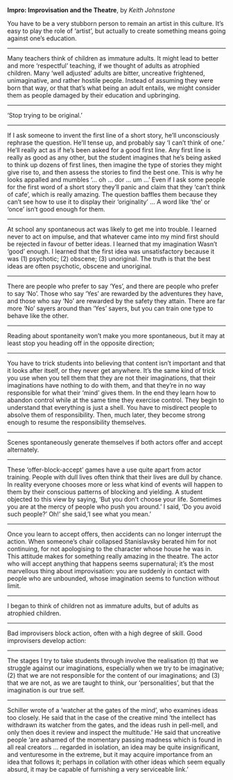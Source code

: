 **Impro: Improvisation and the Theatre**, by *Keith Johnstone*

You have to be a very stubborn person to remain an artist in this culture. It’s easy to play the role of ‘artist’, but actually to create something means going against one’s education.

---

Many teachers think of children as immature adults. It might lead to better and more ‘respectful’ teaching, if we thought of adults as atrophied children. Many ‘well adjusted’ adults are bitter, uncreative frightened, unimaginative, and rather hostile people. Instead of assuming they were born that way, or that that’s what being an adult entails, we might consider them as people damaged by their education and upbringing.

---

‘Stop trying to be original.’

---

If I ask someone to invent the first line of a short story, he’ll unconsciously rephrase the question. He’ll tense up, and probably say ‘I can’t think of one.’ He’ll really act as if he’s been asked for a good first line. Any first line is really as good as any other, but the student imagines that he’s being asked to think up dozens of first lines, then imagine the type of stories they might give rise to, and then assess the stories to find the best one. This is why he looks appalled and mumbles ‘… oh … dor … um …’ Even if I ask some people for the first word of a short story they’ll panic and claim that they ‘can’t think of cafe’, which is really amazing. The question baffles them because they can’t see how to use it to display their ‘originality’ … A word like ‘the’ or ‘once’ isn’t good enough for them.

---

At school any spontaneous act was likely to get me into trouble. I learned never to act on impulse, and that whatever came into my mind first should be rejected in favour of better ideas. I learned that my imagination Wasn’t ‘good’ enough. I learned that the first idea was unsatisfactory because it was (1) psychotic; (2) obscene; (3) unoriginal. The truth is that the best ideas are often psychotic, obscene and unoriginal.

---

There are people who prefer to say ‘Yes’, and there are people who prefer to say ‘No’. Those who say ‘Yes’ are rewarded by the adventures they have, and those who say ‘No’ are rewarded by the safety they attain. There are far more ‘No’ sayers around than ‘Yes’ sayers, but you can train one type to behave like the other.

---

Reading about spontaneity won’t make you more spontaneous, but it may at least stop you heading off in the opposite direction;

---

You have to trick students into believing that content isn’t important and that it looks after itself, or they never get anywhere. It’s the same kind of trick you use when you tell them that they are not their imaginations, that their imaginations have nothing to do with them, and that they’re in no way responsible for what their ‘mind’ gives them. In the end they learn how to abandon control while at the same time they exercise control. They begin to understand that everything is just a shell. You have to misdirect people to absolve them of responsibility. Then, much later, they become strong enough to resume the responsibility themselves.

---

Scenes spontaneously generate themselves if both actors offer and accept alternately.

---

These ‘offer-block-accept’ games have a use quite apart from actor training. People with dull lives often think that their lives are dull by chance. In reality everyone chooses more or less what kind of events will happen to them by their conscious patterns of blocking and yielding. A student objected to this view by saying, ‘But you don’t choose your life. Sometimes you are at the mercy of people who push you around.’ I said, ‘Do you avoid such people?’ Oh!’ she said,’I see what you mean.’

---

Once you learn to accept offers, then accidents can no longer interrupt the action. When someone’s chair collapsed Stanislavsky berated him for not continuing, for not apologising to the character whose house he was in. This attitude makes for something really amazing in the theatre. The actor who will accept anything that happens seems supernatural; it’s the most marvellous thing about improvisation: you are suddenly in contact with people who are unbounded, whose imagination seems to function without limit.

---

I began to think of children not as immature adults, but of adults as atrophied children.

---

Bad improvisers block action, often with a high degree of skill. Good improvisers develop action:

---

The stages I try to take students through involve the realisation (t) that we struggle against our imaginations, especially when we try to be imaginative; (2) that we are not responsible for the content of our imaginations; and (3) that we are not, as we are taught to think, our ‘personalities’, but that the imagination is our true self.

---

Schiller wrote of a ‘watcher at the gates of the mind’, who examines ideas too closely. He said that in the case of the creative mind ‘the intellect has withdrawn its watcher from the gates, and the ideas rush in pell-mell, and only then does it review and inspect the multitude.’ He said that uncreative people ‘are ashamed of the momentary passing madness which is found in all real creators … regarded in isolation, an idea may be quite insignificant, and venturesome in the extreme, but it may acquire importance from an idea that follows it; perhaps in collation with other ideas which seem equally absurd, it may be capable of furnishing a very serviceable link.’


